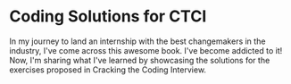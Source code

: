 # Coding Solutions for CTCI
In my journey to land an internship with the best changemakers in the industry, I've come across this awesome book. I've become addicted to it! Now, I'm sharing what I've learned by showcasing the solutions for the exercises proposed in Cracking the Coding Interview.
